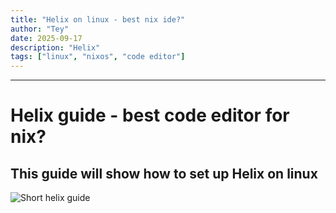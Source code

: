 ```yaml
---
title: "Helix on linux - best nix ide?"
author: "Tey"
date: 2025-09-17
description: "Helix"
tags: ["linux", "nixos", "code editor"]
---
```


---
# Helix guide - best code editor for nix?
This guide will show how to set up Helix on linux 
---

![Short helix guide](/img/community/CoderTey/helixguide.png)  
